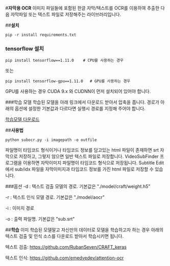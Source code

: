 #**자막용 OCR**
이미지 파일들에 포함된 한글 자막/텍스트를 OCR를 이용하여 추출한 다음 자막파일 또는 텍스트 파일로
저장해주는 라이브러리입니다.

##**설치**
```
pip -r install requirements.txt
```
### tensorflow 설치
```
pip install tensorflow==1.11.0    # CPU를 사용하는 경우
```
또는 
```
pip install tensorflow-gpu==1.11.0   # GPU를 사용하는 경우
```
GPU를 사용하는 경우 CUDA 9.x 와 CUDNN이 먼저 설치되어 있어야 합니다. 

###학습 모델
학습된 모델을 아래 링크에서 다운로드 받아서 압축을 풉니다.
경로가 아래의 옵션에 설정한 기본값과 다르다면 실행시 경로를 지정해 주어야 합니다.

[학습모델 다운로드](https://drive.google.com/file/d/1-mIAqb6hUSSxKkzClr7oCCfG9MsKuxCn/view?usp=sharing)

##**사용법**
```
python subocr.py -i imagepath -o outfile
```
파일명이 타임코드 형식이거나 타임코드 정보를 담고있는 html 파일이 존재하면
srt 자막으로 저장하고, 그렇지 않으면 일반 텍스트 파일로 저장합니다.
VideoSubFinder 프로그램을 이용하면 자막이미지 파일명이 타임코드 형식으로 저장됩니다.
Subtitle Edit에서 sub/idx 파일을 자막이미지과 타임코드 정보를 가진 html 파일로 저장할 수 있습니다.


###옵션
  -d : 텍스트 검출 모델의 경로. 기본값은 "./model/craft/weight.h5"
  
  -r : 텍스트 인식 모델 경로. 기본값은 "./model/aocr"
  
  -i : 이미지 경로
  
  -o : 출력 파일명. 기본값은 "sub.srt" 
  
##**학습**
이미 학습된 모델말고 자신만의 데이터로 모델을 학습하고자 하는 경우
아래의 텍스트 검출 및 인식 소스를 다운로드 받아서 학습시키면 됩니다.

텍스트 검출: https://github.com/RubanSeven/CRAFT_keras

텍스트 인식: https://github.com/emedvedev/attention-ocr

